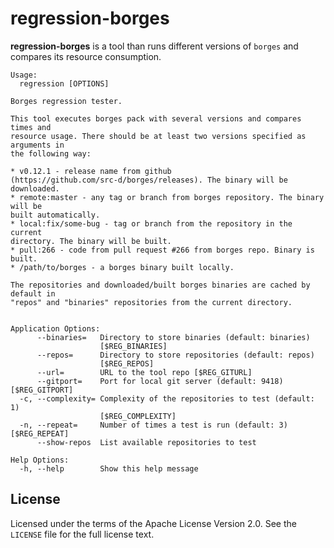 # regression-borges

**regression-borges** is a tool than runs different versions of `borges` and compares its resource consumption.

```
Usage:
  regression [OPTIONS]

Borges regression tester.

This tool executes borges pack with several versions and compares times and
resource usage. There should be at least two versions specified as arguments in
the following way:

* v0.12.1 - release name from github
(https://github.com/src-d/borges/releases). The binary will be downloaded.
* remote:master - any tag or branch from borges repository. The binary will be
built automatically.
* local:fix/some-bug - tag or branch from the repository in the current
directory. The binary will be built.
* pull:266 - code from pull request #266 from borges repo. Binary is built.
* /path/to/borges - a borges binary built locally.

The repositories and downloaded/built borges binaries are cached by default in
"repos" and "binaries" repositories from the current directory.


Application Options:
      --binaries=   Directory to store binaries (default: binaries)
                    [$REG_BINARIES]
      --repos=      Directory to store repositories (default: repos)
                    [$REG_REPOS]
      --url=        URL to the tool repo [$REG_GITURL]
      --gitport=    Port for local git server (default: 9418) [$REG_GITPORT]
  -c, --complexity= Complexity of the repositories to test (default: 1)
                    [$REG_COMPLEXITY]
  -n, --repeat=     Number of times a test is run (default: 3) [$REG_REPEAT]
      --show-repos  List available repositories to test

Help Options:
  -h, --help        Show this help message
```

## License

Licensed under the terms of the Apache License Version 2.0. See the `LICENSE`
file for the full license text.

